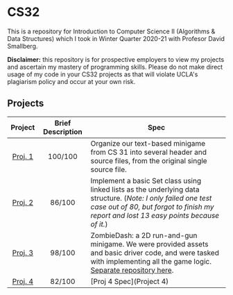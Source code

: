 # CS32
This is a repository for Introduction to Computer Science II (Algorithms & Data Structures) which I took in Winter Quarter 2020-21 with Profesor David Smallberg.

**Disclaimer:** this repository is for prospective employers to view my projects and ascertain my mastery of programming skills. Please do not make direct usage of
my code in your CS32 projects as that will violate UCLA's plagiarism policy and occur at your own risk.

## Projects
| Project | Brief Description | Spec |
|:-------:|:-----:|-------------------|
| [Proj. 1](Project%201) | 100/100 | Organize our text-based minigame from CS 31 into several header and source files, from the original single source file. |
| [Proj. 2](Project%202) | 86/100 | Implement a basic Set class using linked lists as the underlying data structure. (*Note: I only failed one test case out of 80, but forgot to finish my report and lost 13 easy points because of it.*) |
| [Proj. 3](Project%203) | 98/100 | ZombieDash: a 2D run-and-gun minigame. We were provided assets and basic driver code, and were tasked with implementing all the game logic. [Separate repository here](https://github.com/mppombo5/ZombieDash). |
| [Proj. 4](Project%204) | 82/100 | [Proj 4 Spec](Project 4)

